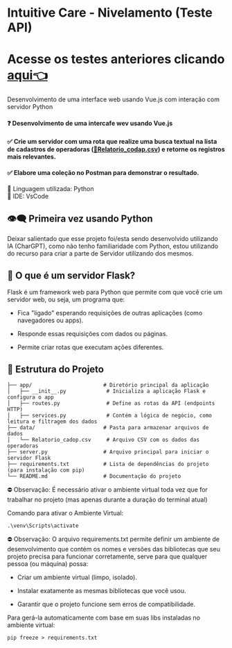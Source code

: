 # Intuitive Care - Nivelamento (Teste API)
# Acesse os testes anteriores clicando [aqui👈](https://github.com/danilohsaraiva/intuitivecare_nivelamento)
Desenvolvimento de uma interface web usando Vue.js com interação com servidor Python
####   ❓ Desenvolvimento de uma intercafe wev usando Vue.js
####    ✅  Crie um servidor com uma rota que realize uma busca textual na lista de cadastros de operadoras ([**📃Relatorio_codap.csv**]()) e retorne os registros mais relevantes.<br>
####    ✅  Elabore uma coleção no Postman para demonstrar o resultado.

📌 Linguagem utilizada: Python <br>
📌 IDE: VsCode

## 👁‍🗨 Primeira vez usando Python
Deixar salientado que esse projeto foi/esta sendo desenvolvido utilizando IA (CharGPT), como não tenho familiaridade com Python, estou utilizando do recurso para criar a parte de Servidor utilizando dos mesmos.


## 🚀 O que é um servidor Flask?
Flask é um framework web para Python que permite com que você crie um servidor web, ou seja, um programa que:
- Fica "ligado" esperando requisições de outras aplicações (como navegadores ou apps).

- Responde essas requisições com dados ou páginas.

- Permite criar rotas que executam ações diferentes.

## 📁 Estrutura do Projeto

```
├── app/                       # Diretório principal da aplicação
│   ├── __init__.py             # Inicializa a aplicação Flask e configura o app
│   ├── routes.py               # Define as rotas da API (endpoints HTTP)
│   ├── services.py             # Contém a lógica de negócio, como leitura e filtragem dos dados
├── data/                      # Pasta para armazenar arquivos de dados
│   └── Relatorio_cadop.csv     # Arquivo CSV com os dados das operadoras
├── server.py                  # Arquivo principal para iniciar o servidor Flask
├── requirements.txt           # Lista de dependências do projeto (para instalação com pip)
└── README.md                  # Documentação do projeto
```
⛔ Observação: É necessário ativar o ambiente virtual toda vez que for trabalhar no projeto (mas apenas durante a duração do terminal atual)

Comando para ativar o Ambiente Virtual:
```
.\venv\Scripts\activate
```

⛔ Observação: O arquivo requirements.txt permite definir um ambiente de desenvolvimento que contém os nomes e versões das bibliotecas que seu projeto precisa para funcionar corretamente, serve para que qualquer pessoa (ou máquina) possa:

- Criar um ambiente virtual (limpo, isolado).

- Instalar exatamente as mesmas bibliotecas que você usou.

- Garantir que o projeto funcione sem erros de compatibilidade.

Para gerá-la automaticamente com base em suas libs instaladas no ambiente virtual:

``` 
pip freeze > requirements.txt
```